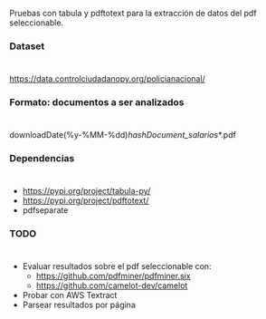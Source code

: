 Pruebas con tabula y pdftotext para la extracción de 
datos del pdf seleccionable.

### Dataset
#
https://data.controlciudadanopy.org/policianacional/

### Formato: documentos a ser analizados
#
downloadDate(%y-%MM-%dd)_hashDocument_salarios_*.pdf

### Dependencias
#
- https://pypi.org/project/tabula-py/
- https://pypi.org/project/pdftotext/
- pdfseparate

### TODO
#
- Evaluar resultados sobre el pdf seleccionable con:
    - https://github.com/pdfminer/pdfminer.six
    - https://github.com/camelot-dev/camelot
- Probar con AWS Textract
- Parsear resultados por página

